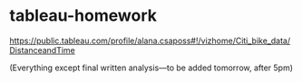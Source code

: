 # tableau-homework

https://public.tableau.com/profile/alana.csaposs#!/vizhome/Citi_bike_data/DistanceandTime

(Everything except final written analysis—to be added tomorrow, after 5pm)
